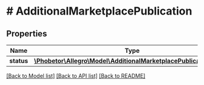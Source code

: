 # # AdditionalMarketplacePublication

## Properties

Name | Type | Description | Notes
------------ | ------------- | ------------- | -------------
**status** | [**\Phobetor\Allegro\Model\AdditionalMarketplacePublicationStatus**](AdditionalMarketplacePublicationStatus.md) |  | [optional]

[[Back to Model list]](../../README.md#models) [[Back to API list]](../../README.md#endpoints) [[Back to README]](../../README.md)
